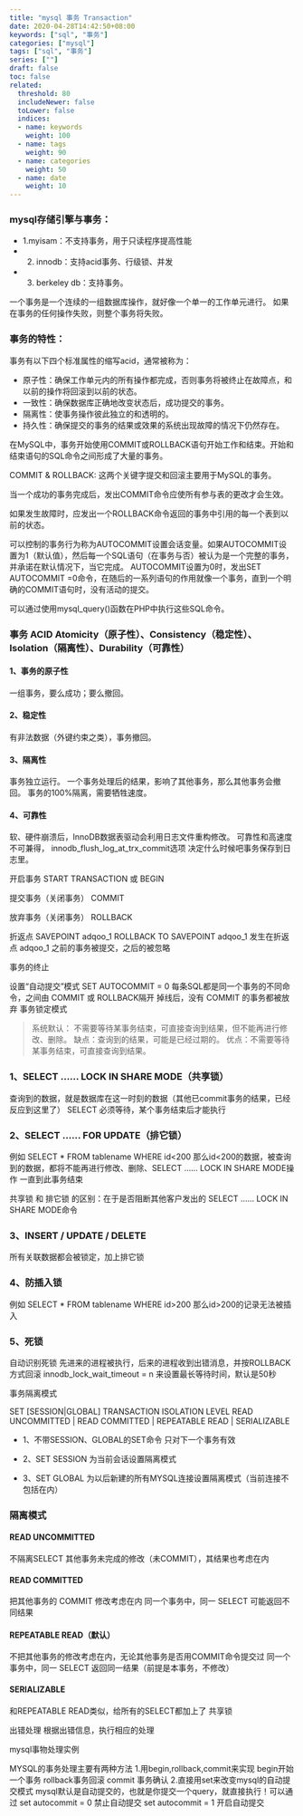 ```yaml
---
title: "mysql 事务 Transaction"
date: 2020-04-28T14:42:50+08:00
keywords: ["sql", "事务"]
categories: ["mysql"]
tags: ["sql", "事务"]
series: [""]
draft: false
toc: false
related:
  threshold: 80
  includeNewer: false
  toLower: false
  indices:
  - name: keywords
    weight: 100
  - name: tags
    weight: 90
  - name: categories
    weight: 50
  - name: date
    weight: 10
---
```


### mysql存储引擎与事务：
- 1.myisam：不支持事务，用于只读程序提高性能
- 2. innodb：支持acid事务、行级锁、并发
- 3. berkeley db：支持事务。

一个事务是一个连续的一组数据库操作，就好像一个单一的工作单元进行。
如果在事务的任何操作失败，则整个事务将失败。

### 事务的特性：
事务有以下四个标准属性的缩写acid，通常被称为：

- 原子性：确保工作单元内的所有操作都完成，否则事务将被终止在故障点，和以前的操作将回滚到以前的状态。
- 一致性：确保数据库正确地改变状态后，成功提交的事务。
- 隔离性：使事务操作彼此独立的和透明的。
- 持久性：确保提交的事务的结果或效果的系统出现故障的情况下仍然存在。

在MySQL中，事务开始使用COMMIT或ROLLBACK语句开始工作和结束。开始和结束语句的SQL命令之间形成了大量的事务。

COMMIT & ROLLBACK:
这两个关键字提交和回滚主要用于MySQL的事务。

当一个成功的事务完成后，发出COMMIT命令应使所有参与表的更改才会生效。

如果发生故障时，应发出一个ROLLBACK命令返回的事务中引用的每一个表到以前的状态。

可以控制的事务行为称为AUTOCOMMIT设置会话变量。如果AUTOCOMMIT设置为1（默认值），然后每一个SQL语句（在事务与否）被认为是一个完整的事务，并承诺在默认情况下，当它完成。 AUTOCOMMIT设置为0时，发出SET AUTOCOMMIT =0命令，在随后的一系列语句的作用就像一个事务，直到一个明确的COMMIT语句时，没有活动的提交。

可以通过使用mysql_query()函数在PHP中执行这些SQL命令。

### 事务 ACID Atomicity（原子性）、Consistency（稳定性）、Isolation（隔离性）、Durability（可靠性）

#### 1、事务的原子性
一组事务，要么成功；要么撤回。

#### 2、稳定性
有非法数据（外键约束之类），事务撤回。

#### 3、隔离性
事务独立运行。
一个事务处理后的结果，影响了其他事务，那么其他事务会撤回。
事务的100%隔离，需要牺牲速度。

#### 4、可靠性
软、硬件崩溃后，InnoDB数据表驱动会利用日志文件重构修改。
可靠性和高速度不可兼得， innodb_flush_log_at_trx_commit选项 决定什么时候吧事务保存到日志里。


开启事务
START TRANSACTION 或 BEGIN

提交事务（关闭事务）
COMMIT

放弃事务（关闭事务）
ROLLBACK

折返点
SAVEPOINT adqoo_1
ROLLBACK TO SAVEPOINT adqoo_1
发生在折返点 adqoo_1 之前的事务被提交，之后的被忽略

事务的终止

设置“自动提交”模式
SET AUTOCOMMIT = 0
每条SQL都是同一个事务的不同命令，之间由 COMMIT 或 ROLLBACK隔开
掉线后，没有 COMMIT 的事务都被放弃
事务锁定模式

> 系统默认： 不需要等待某事务结束，可直接查询到结果，但不能再进行修改、删除。
> 缺点：查询到的结果，可能是已经过期的。
> 优点：不需要等待某事务结束，可直接查询到结果。

### 1、SELECT …… LOCK IN SHARE MODE（共享锁）
查询到的数据，就是数据库在这一时刻的数据（其他已commit事务的结果，已经反应到这里了）
SELECT 必须等待，某个事务结束后才能执行

### 2、SELECT …… FOR UPDATE（排它锁）
例如 SELECT * FROM tablename WHERE id<200
那么id<200的数据，被查询到的数据，都将不能再进行修改、删除、SELECT …… LOCK IN SHARE MODE操作
一直到此事务结束

共享锁 和 排它锁 的区别：在于是否阻断其他客户发出的 SELECT …… LOCK IN SHARE MODE命令

### 3、INSERT / UPDATE / DELETE
所有关联数据都会被锁定，加上排它锁

### 4、防插入锁
例如 SELECT * FROM tablename WHERE id>200
那么id>200的记录无法被插入

### 5、死锁
自动识别死锁
先进来的进程被执行，后来的进程收到出错消息，并按ROLLBACK方式回滚
innodb_lock_wait_timeout = n 来设置最长等待时间，默认是50秒

事务隔离模式

SET [SESSION|GLOBAL] TRANSACTION ISOLATION LEVEL
READ UNCOMMITTED | READ COMMITTED | REPEATABLE READ | SERIALIZABLE

- 1、不带SESSION、GLOBAL的SET命令
只对下一个事务有效

- 2、SET SESSION
为当前会话设置隔离模式

- 3、SET GLOBAL
为以后新建的所有MYSQL连接设置隔离模式（当前连接不包括在内）

### 隔离模式

#### READ UNCOMMITTED
不隔离SELECT
其他事务未完成的修改（未COMMIT），其结果也考虑在内

####  READ COMMITTED
把其他事务的 COMMIT 修改考虑在内
同一个事务中，同一 SELECT 可能返回不同结果

#### REPEATABLE READ（默认）
不把其他事务的修改考虑在内，无论其他事务是否用COMMIT命令提交过
同一个事务中，同一 SELECT 返回同一结果（前提是本事务，不修改）

#### SERIALIZABLE
和REPEATABLE READ类似，给所有的SELECT都加上了 共享锁

出错处理
根据出错信息，执行相应的处理

mysql事物处理实例

MYSQL的事务处理主要有两种方法
1.用begin,rollback,commit来实现
    begin开始一个事务
    rollback事务回滚
    commit 事务确认
2.直接用set来改变mysql的自动提交模式
    mysql默认是自动提交的，也就是你提交一个query，就直接执行！可以通过
    set autocommit = 0 禁止自动提交
    set autocommit = 1 开启自动提交


